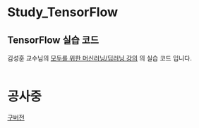 # Study_TensorFlow

## TensorFlow 실습 코드

 김성훈 교수님의 [모두를 위한 머신러닝/딥러닝 강의](http://hunkim.github.io/ml) 의 실습 코드 입니다.<br>
<br>


# 공사중
[구버전](https://github.com/FuZer/Study_TensorFlow/tree/old_version)
